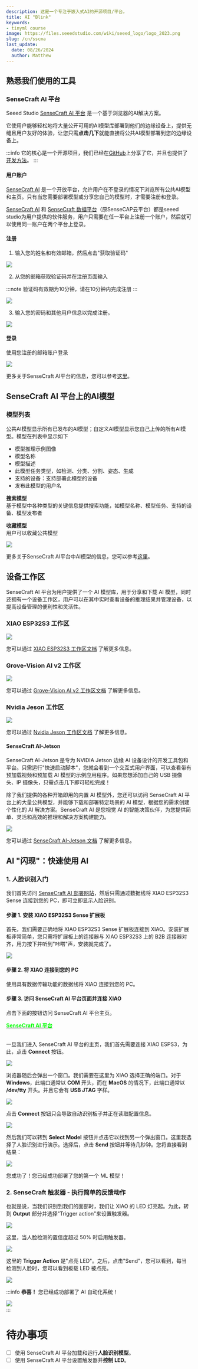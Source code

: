 ```yaml
---
description: 这是一个专注于嵌入式AI的开源项目/平台。
title: AI "Blink"
keywords:
- tinyml course
image: https://files.seeedstudio.com/wiki/seeed_logo/logo_2023.png
slug: /cn/sscma
last_update:
  date: 08/26/2024
  author: Matthew
---
```


## 熟悉我们使用的工具

### SenseCraft AI 平台

Seeed Studio [SenseCraft AI 平台](https://sensecraft.seeed.cc/ai/#/model) 是一个基于浏览器的AI解决方案。

它使用户能够轻松地将大量公开可用的AI模型库部署到他们的边缘设备上，提供无缝且用户友好的体验，让您只需**点击几下**就能直接将公共AI模型部署到您的边缘设备上。

:::info
它的核心是一个开源项目，我们已经在[GitHub](https://github.com/Seeed-Studio/ModelAssistant)上分享了它，并且也提供了[开发方法](/cn/ModelAssistant_Introduce_Overview)。
:::

#### 用户账户

[SenseCraft AI](https://sensecraft.seeed.cc/ai/#/model) 是一个开放平台，允许用户在不登录的情况下浏览所有公共AI模型和主页。只有当您需要部署模型或分享您自己的模型时，才需要注册和登录。

[SenseCraft AI](https://sensecraft.seeed.cc/ai/#/model) 和 [SenseCraft 数据平台](https://sensecap.seeed.cc/portal/#/login)（原SenseCAP云平台）都是seeed studio为用户提供的软件服务，用户只需要在任一平台上注册一个账户，然后就可以使用同一账户在两个平台上登录。

#### 注册

1. 输入您的姓名和有效邮箱，然后点击"获取验证码"<br />


![](https://files.seeedstudio.com/wiki/SenseCraft_AI/img/1.png)

2. 从您的邮箱获取验证码并在注册页面输入

:::note
验证码有效期为10分钟，请在10分钟内完成注册
:::

![](https://files.seeedstudio.com/wiki/SenseCraft_AI/img/2.png)

3. 输入您的密码和其他用户信息以完成注册。<br />

![](https://files.seeedstudio.com/wiki/SenseCraft_AI/img/3.png)

#### 登录

使用您注册的邮箱账户登录

![](https://files.seeedstudio.com/wiki/SenseCraft_AI/img/4.png)

更多关于SenseCraft AI平台的信息，您可以参考[这里](https://wiki.seeedstudio.com/cn/sensecraft_ai_main/)。

## SenseCraft AI 平台上的AI模型

### 模型列表

公共AI模型显示所有已发布的AI模型；自定义AI模型显示您自己上传的所有AI模型。模型在列表中显示如下

- 模型推理示例图像
- 模型名称
- 模型描述
- 此模型任务类型，如检测、分类、分割、姿态、生成
- 支持的设备：支持部署此模型的设备
- 发布此模型的用户名

**搜索模型**<br/>
基于模型中各种类型的关键信息提供搜索功能，如模型名称、模型任务、支持的设备、模型发布者

**收藏模型**<br/>
用户可以收藏公共模型

![](https://files.seeedstudio.com/wiki/SenseCraft_AI/img/7.png)

更多关于SenseCraft AI平台中AI模型的信息，您可以参考[这里](https://wiki.seeedstudio.com/cn/sensecraft_ai_overview/#pretrained-models)。

## 设备工作区

SenseCraft AI 平台为用户提供了一个 AI 模型库，用于分享和下载 AI 模型，同时还拥有一个设备工作区，用户可以在其中实时查看设备的推理结果并管理设备，以提高设备管理的便利性和灵活性。

### XIAO ESP32S3 工作区

![](https://files.seeedstudio.com/wiki/SenseCraft_AI/img/image4.png)

您可以通过 [XIAO ESP32S3 工作区文档](https://wiki.seeedstudio.com/cn/XIAO_ESP32S3_Workspace/) 了解更多信息。

### Grove-Vision AI v2 工作区

![](https://files.seeedstudio.com/wiki/SenseCraft_AI/img/image10.png)

您可以通过 [Grove-Vision AI v2 工作区文档](https://wiki.seeedstudio.com/cn/Grove_Vision_AI_v2_Workspace/) 了解更多信息。

### Nvidia Jeson 工作区

![](https://files.seeedstudio.com/wiki/SenseCraft_AI/img/35.png)

您可以通过 [Nvidia Jeson 工作区文档](https://wiki.seeedstudio.com/cn/Nvidia_Jeson_Workspace/) 了解更多信息。

#### SenseCraft AI-Jetson

SenseCraft AI-Jetson 是专为 NVIDIA Jetson 边缘 AI 设备设计的开发工具包和平台。只需运行"快速启动脚本"，您就会看到一个交互式用户界面，可以查看带有预加载视频和预加载 AI 模型的示例应用程序。如果您想添加自己的 USB 摄像头、IP 摄像头，只需点击几下即可轻松完成！

除了我们提供的各种开箱即用的内置 AI 模型外，您还可以访问 SenseCraft AI 平台上的大量公共模型，并能够下载和部署特定场景的 AI 模型，根据您的需求创建个性化的 AI 解决方案。SenseCraft AI 是您视觉 AI 的智能决策伙伴，为您提供简单、灵活和高效的推理和解决方案构建能力。

![](https://files.seeedstudio.com/wiki/SenseCraft_AI/img/video.gif)


您可以通过 [SenseCraft AI-Jetson 文档](https://wiki.seeedstudio.com/cn/SenseCraft_AI_Jetson/) 了解更多信息。

## AI "闪现"：快速使用 AI

### 1. 人脸识别入门

我们首先访问 [SenseCraft AI 部署网站](https://sensecraft.seeed.cc/ai/#/device/local?time=1724577953974)，然后只需通过数据线将 XIAO ESP32S3 Sense 连接到您的 PC，即可立即显示人脸识别。

#### 步骤 1. 安装 XIAO ESP32S3 Sense 扩展板

首先，我们需要正确地将 XIAO ESP32S3 Sense 扩展板连接到 XIAO。安装扩展板非常简单，您只需将扩展板上的连接器与 XIAO ESP32S3 上的 B2B 连接器对齐，用力按下并听到"咔嗒"声，安装就完成了。

<div style={{textAlign:'center'}}><img src="https://files.seeedstudio.com/wiki/SeeedStudio-XIAO-ESP32S3/img/61.gif" style={{width:500, height:'auto'}}/></div>


#### 步骤 2. 将 XIAO 连接到您的 PC

使用具有数据传输功能的数据线将 XIAO 连接到您的 PC。

#### 步骤 3. 访问 SenseCraft AI 平台页面并连接 XIAO

点击下面的按钮访问 SenseCraft AI 平台主页。

<div class="get_one_now_container" style={{textAlign: 'center'}}>
	<a class="get_one_now_item" href="https://sensecraft.seeed.cc/ai/#/device/local?time=1724577953974" target="_blank" rel="noopener noreferrer"><strong><span><font color={'FFFFFF'} size={"2"}>SenseCraft AI 平台</font></span></strong></a>
</div><br />

一旦我们进入 SenseCraft AI 平台的主页，我们首先需要连接 XIAO ESPS3，为此，点击 **Connect** 按钮。

<div style={{textAlign:'center'}}><img src="https://files.seeedstudio.com/wiki/tinyml-topic/fab24/sensecraftai3.png" style={{width:800, height:'auto'}}/></div>

浏览器随后会弹出一个窗口。我们需要在这里为 XIAO 选择正确的端口。对于 **Windows**，此端口通常以 **COM** 开头，而在 **MacOS** 的情况下，此端口通常以 **/dev/tty** 开头。并且它会有 **USB JTAG** 字样。

<div style={{textAlign:'center'}}><img src="https://files.seeedstudio.com/wiki/tinyml-topic/fab24/sensecraftai4.png" style={{width:800, height:'auto'}}/></div>

点击 **Connect** 按钮只会导致自动识别板子并正在读取配置信息。

<div style={{textAlign:'center'}}><img src="https://files.seeedstudio.com/wiki/tinyml-topic/fab24/sensecraftai5.png" style={{width:800, height:'auto'}}/></div>

然后我们可以转到 **Select Model** 按钮并点击它以找到另一个弹出窗口。这里我选择了人脸识别进行演示。选择后，点击 **Send** 按钮并等待几秒钟。您将直接看到结果：

<div style={{textAlign:'center'}}><img src="https://files.seeedstudio.com/wiki/tinyml-topic/fab24/sensecraftai6.gif" style={{width:500, height:'auto'}}/></div>

您成功了！您已经成功部署了您的第一个 ML 模型！

### 2. SenseCraft 触发器 - 执行简单的反馈动作

也就是说，当我们识别到我们的面部时，我们让 XIAO 的 LED 灯亮起。为此，转到 **Output** 部分并选择"Trigger action"来设置触发器。

<div style={{textAlign:'center'}}><img src="https://files.seeedstudio.com/wiki/tinyml-topic/fab24/sensecraftai7.png" style={{width:800, height:'auto'}}/></div>

这里，当人脸检测的置信度超过 50% 时启用触发器。

<div style={{textAlign:'center'}}><img src="https://files.seeedstudio.com/wiki/tinyml-topic/fab24/sensecraftai8.png" style={{width:800, height:'auto'}}/></div>

这里的 **Trigger Action** 是"点亮 LED"。之后，点击"Send"，您可以看到，每当检测到人脸时，您可以看到板载 LED 被点亮。

<div style={{textAlign:'center'}}><img src="https://files.seeedstudio.com/wiki/tinyml-topic/fab24/sensecraftai9.png" style={{width:800, height:'auto'}}/></div>

:::info
**恭喜！** 您已经成功部署了 AI 自动化系统！
<div style={{textAlign:'center'}}><img src="https://files.seeedstudio.com/wiki/tinyml-topic/fab24/sensecraftai10.png" style={{width:800, height:'auto'}}/></div>
:::

<!-- ### 2. 关键词识别(KWS)控制XIAO板载LED

#### 演示

<iframe width="560" height="315" src="https://www.youtube.com/embed/oa0BGRXnb8w" title="YouTube video player" frameborder="0" allow="accelerometer; autoplay; clipboard-write; encrypted-media; gyroscope; picture-in-picture; web-share" allowfullscreen></iframe>


### 工作原理！

<div style={{textAlign:'center'}}><img src="https://raw.githubusercontent.com/salmanfarisvp/TinyML/main/XIAO-esp32-S3-Sense/KeyWordSpotting(KWS)/src/img/KWS_Diagram.png" style={{width:1000, height:'auto'}}/></div> 


**步骤 2.1. 下载所有必要文件**

下载以下三个二进制文件。

<div class="table-center">
	<table align="center">
		<tr>
			<td>bootloader.bin</td>
			<td><a href="https://github.com/salmanfarisvp/TinyML/raw/main/XIAO-esp32-S3-Sense/KeyWordSpotting(KWS)/src/bin/xiao_esp32_yes_no.ino.bootloader.bin" target="_blank"><b>下载</b></a></td>
		</tr>
		<tr>
			<td>partition-table.bin</td>
			<td><a href="https://github.com/salmanfarisvp/TinyML/raw/main/XIAO-esp32-S3-Sense/KeyWordSpotting(KWS)/src/bin/xiao_esp32_yes_no.ino.partitions.bin" target="_blank"><b>下载</b></a></td>
		</tr>
    <tr>
      <td>XIAO_ESP32S3_Speech_Recognition.bin</td>
      <td><a href="https://github.com/salmanfarisvp/TinyML/raw/main/XIAO-esp32-S3-Sense/KeyWordSpotting(KWS)/src/bin/xiao_esp32_yes_no.ino.bin" target="_blank"><b>下载</b></a></td>
    </tr>
	</table>
</div>

**步骤 2. 将所有文件烧录到XIAO**

请点击下面的按钮进入SenseCraft AI平台烧录工具页面。

<div class="get_one_now_container" style={{textAlign: 'center'}}>
	<a class="get_one_now_item" href="https://seeed-studio.github.io/SenseCraft-Web-Toolkit/#/dashboard/workplace" target="_blank" rel="noopener noreferrer"><strong><span><font color={'FFFFFF'} size={"4"}>前往SenseCraft AI平台</font></span></strong></a>
</div><br />

进入网页后，请从**部署**中点击**连接**按钮，然后选择您的XIAO的端口号。同样，它应该清楚地标记为**USB JTAG**。

* **步骤 2.1** 选择部署
* **步骤 2.2** 选择部署
* **步骤 2.3** 点击**连接**

<div style={{textAlign:'center'}}><img src="https://github.com/salmanfarisvp/TinyML/blob/main/EdgeLab/src/img/edgeLab01.png?raw=true" style={{width:1000, height:'auto'}}/></div> 

* **步骤 2.4** 选择XIAO - 它应该清楚地标记为**USB JTAG**。
* **步骤 2.5** 最后点击连接。

<div style={{textAlign:'center'}}><img src="https://github.com/salmanfarisvp/TinyML/blob/main/EdgeLab/src/img/edgeLab2.png?raw=true" style={{width:1000, height:'auto'}}/></div> 

连接正确后，我们可以选择要上传的文件。然后请按照下面的格式，依次填入烧录地址并选择正确的文件。


<div style={{textAlign:'center'}}><img src="https://github.com/salmanfarisvp/TinyML/blob/main/EdgeLab/src/img/edgeLab3.png?raw=true" style={{width:1000, height:'auto'}}/></div> 

<div class="table-center">
	<table align="center">
		<tr>
			<td>1</td>
			<td>0x0000</td>
			<td>bootloader.bin</td>
		</tr>
		<tr>
			<td>2</td>
			<td>0x8000</td>
			<td>partition-table.bin</td>
		</tr>
    <tr>
	  <td>3</td>
      <td>0x10000</td>
      <td>XIAO_ESP32S3_Speech_Recognition.bin</td>
    </tr>
	</table>
</div>

然后点击**烧录**，观察所有文件的进度条，确保每个文件都成功烧录后再离开。

**步骤 3.** 重启观察效果

所有文件成功上传后，您可以按下复位按钮让程序开始执行。这个示例程序的效果是，当XIAO ESP32S3 Sense的麦克风检测到您说出的Hello命令时，内置LED橙色灯会点亮。当监听到您说的Stop命令时，橙色灯熄灭。

 -->
<!-- 
### 3. 更多自定义预构建模型

:::tip
除了预先准备的人脸模型外，我们还在为XIAO ESP32S3支持更多模型，敬请期待！
:::

SenseCraft带有各种内置模型，您可以尝试其他几个模型并进行实验。

- 人脸检测

  预览：

  <div style={{textAlign:'center'}}><img src="https://files.seeedstudio.com/wiki/tinyml-topic/face_detection.png" style={{width:600, height:'auto'}}/></div>

- 数字水表

  预览：

  <div style={{textAlign:'center'}}><img src="https://files.seeedstudio.com/wiki/tinyml-topic/digital_meter_number_detection.png" style={{width:600, height:'auto'}}/></div>

- yolov5 水表

  预览：

  <div style={{textAlign:'center'}}><img src="https://files.seeedstudio.com/wiki/tinyml-topic/water_meter_number_detection.png" style={{width:600, height:'auto'}}/></div>

#### 模型使用

如果您想使用自定义模型，请按照以下说明操作

**步骤 1. 选择"即用型AI模型"中列出的模型**

<div style={{textAlign:'center'}}><img src="https://raw.githubusercontent.com/salmanfarisvp/TinyML/main/EdgeLab/src/img/Edgelab2.0/EL_Custom_models.png" style={{width:800, height:'auto'}}/></div>

这里我选择了水表读数演示。选择后，点击**发送**按钮并等待几秒钟。

<div style={{textAlign:'center'}}><img src="https://raw.githubusercontent.com/salmanfarisvp/TinyML/main/EdgeLab/src/img/Edgelab2.0/EL_Select_model_loading.png
" style={{width:800, height:'auto'}}/></div>

最后，我们来到预览部分，在右上角点击一次**停止**，然后点击**调用**，如果一切运行顺利，您可以看到实时屏幕效果。

<div style={{textAlign:'center'}}><img src="https://files.seeedstudio.com/wiki/tinyml-topic/10.gif" style={{width:800, height:'auto'}}/></div> 

<hr></hr> -->

# 待办事项
- [ ] 使用 SenseCraft AI 平台加载和运行**人脸识别模型**。
- [ ] 使用 SenseCraft AI 平台设置触发器并**控制 LED**。

<!-- :::tip
如果您也想体验这个自动生成读数的水表，您可以点击**[这里](https://files.seeedstudio.com/wiki/tinyml-topic/clock-master.zip)**下载压缩包，解压后双击打开根目录中的 html 文件。
::: -->
